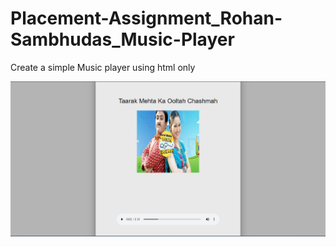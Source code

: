 # Placement-Assignment_Rohan-Sambhudas_Music-Player
Create a simple Music player using html only

![Music_Playe](./Assets/image.png)